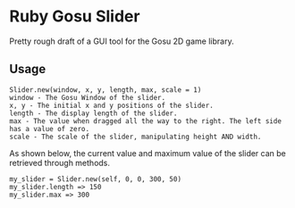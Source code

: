 # Ruby Gosu Slider

Pretty rough draft of a GUI tool for the Gosu 2D game library.

## Usage

```
Slider.new(window, x, y, length, max, scale = 1)
window - The Gosu Window of the slider.
x, y - The initial x and y positions of the slider.
length - The display length of the slider.
max - The value when dragged all the way to the right. The left side has a value of zero.
scale - The scale of the slider, manipulating height AND width.
```

As shown below, the current value and maximum value of the slider can be retrieved through methods.

```
my_slider = Slider.new(self, 0, 0, 300, 50)
my_slider.length => 150
my_slider.max => 300
```

